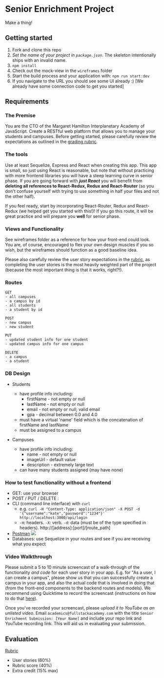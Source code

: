 # Senior Enrichment Project

Make a thing!

## Getting started

1. Fork and clone this repo
2. *Set the name of your project in `package.json`*. The skeleton intentionally ships with an invalid name.
3. `npm install`
4. Check out the mock-view in the `wireframes` folder
5. Start the build process and your application with: `npm run start:dev`
6. If you navigate to the URL you should see some UI already :) [We already have some connection code to get you started]

## Requirements

### The Premise

You are the CTO of the Margaret Hamilton Interplanetary Academy of JavaScript. Create a RESTful web platform that allows you to manage your students and campuses. Before getting started, please carefully review the expectations as outlined in the [grading rubric](https://docs.google.com/document/d/1X5FekpyZqAiTmSU0ipAAHTGyIoInC-m-1a75YkMcejM).

### The tools

Use at least Sequelize, Express and React when creating this app. This app is small, so just using React is reasonable, but note that without practicing with more frontend libraries you will have a steep learning curve in senior phase. If you are going forward with ***just React*** you will benefit from **deleting all references to React-Redux, Redux and React-Router** (so you don't confuse yourself with trying to use something in half your files and not the other half). 

If you feel ready, start by incorporating React-Router, Redux and React-Redux (we helped get you started with this!)! If you go this route, it will be great practice and will prepare you **well** for senior phase.

### Views and Functionality

See wireframes folder as a reference for how your front-end could look. You are, of course, encouraged to flex your own design muscles if you so wish, but the wireframes should function as a good baseline idea.

Please also carefully review the user story expectations in the [rubric](https://docs.google.com/document/d/1X5FekpyZqAiTmSU0ipAAHTGyIoInC-m-1a75YkMcejM), as completing the user stories is the most heavily weighted part of the project (because the most important thing is that it works, right?!).

### Routes

```
GET
- all campuses
- a campus by id
- all students
- a student by id
```

```
POST
- new campus
- new student
```

```
PUT
- updated student info for one student
- updated campus info for one campus
```

```
DELETE
- a campus
- a student
```

### DB Design

- Students
  * have profile info including:
    * firstName - not empty or null
    * lastName - not empty or null
    * email - not empty or null; valid email
    * gpa - decimal between 0.0 and 4.0
  * must have a virtual 'name' field which is the concatenation of firstName and lastName
  * must be assigned to a campus

- Campuses
  * have profile info including:
    * name - not empty or null
    * imageUrl - default value
    * description - extremely large text
  * can have many students assigned (may have none)

### How to test functionality without a frontend
- GET: use your browser
- POST / PUT / DELETE : 
 - CLI (command line interface) with `curl`
   - e.g. `curl -H "Content-Type: application/json" -X POST -d '{"username":"kate","password":"1234"}' http://localhost:3000/api/login`
   - `-H`: headers. `-X`: verb. `-d`: data (must be of the type specified in headers). http://[address]:[port]/[route_path]
 - [Postman](https://www.getpostman.com/)
   ![](https://www.dropbox.com/s/4fk3b90cd0i1a5y/postman_post.png?raw=true)
- Databases: use Sequelize in your routes and see if you are receiving what you expect

### Video Walkthrough
Please submit a 5 to 10 minute screencast of a walk-through of the functionality *and code* for each user story in your app. E.g. for "As a user, I can create a campus", please show us that you can successfully create a campus in your app, and also the actual code that is involved in doing that (from the front-end components to the backend routes and models). We recommend using Quicktime to record the screencast (instructions on how to do that [here](https://support.apple.com/kb/PH5882?locale=en_US&viewlocale=en_US)).

Once you've recorded your screencast, please *upload it to YouTube as an unlisted video*. Email `academics@fullstackacademy.com` with the title `Senior Enrichment Submission: [Your Name]` and include your repo link and YouTube recording link. This will aid us in evaluating your submission.

## Evaluation
[Rubric](https://docs.google.com/document/d/1X5FekpyZqAiTmSU0ipAAHTGyIoInC-m-1a75YkMcejM)

- User stories (60%)
- Rubric score (40%)
- Extra credit (15% max)

